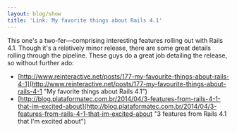 ```yaml
---
layout: blog/show
title: 'Link: My favorite things about Rails 4.1'
---
```


This one's a two-fer—comprising interesting features rolling out with Rails 4.1. Though it's a relatively minor release, there are some great details rolling through the pipeline. These guys do a great job detailing the release, so without further ado:

- [http://www.reinteractive.net/posts/177-my-favourite-things-about-rails-4-1](http://www.reinteractive.net/posts/177-my-favourite-things-about-rails-4-1 "My favorite things about Rails 4.1")
- [http://blog.plataformatec.com.br/2014/04/3-features-from-rails-4-1-that-im-excited-about](http://blog.plataformatec.com.br/2014/04/3-features-from-rails-4-1-that-im-excited-about "3 features from Rails 4.1 that I'm excited about")
